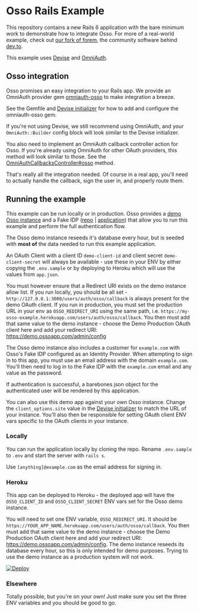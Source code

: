 # Osso Rails Example

This repository contains a new Rails 6 application with the bare minimum work to demonstrate how to integrate Osso. For more of a real-world example, check out [our fork of forem](https://github.com/enterprise-oss/forem/pull/1), the community software behind [dev.to](https://dev.to).

This example uses [Devise](https://github.com/heartcombo/devise) and [OmniAuth](https://github.com/omniauth/omniauth).

## Osso integration

Osso promises an easy integration to your Rails app. We provide an OmniAuth provider gem [omniauth-osso](https://github.com/enterprise-oss/omniauth-osso) to make integration a breeze.

See the Gemfile and [Devise initializer](https://github.com/enterprise-oss/osso-rails-example/blob/main/config/initializers/devise.rb#L12:L16) for how to add and configure the omniauth-osso gem.

If you're not using Devise, we still recommend using OmniAuth, and your `OmniAuth::Builder` config block will look similar to the Devise initializer.

You also need to implement an OmniAuth callback controller action for Osso. If you're already using OmniAuth for other OAuth providers, this method will look similar to those. See the [OmniAuthCallbacksController#osso](https://github.com/enterprise-oss/osso-rails-example/blob/main/app/controllers/omniauth_callbacks_controller.rb#L3:L7) method.

That's really all the integration needed. Of course in a real app, you'll need to actually handle the callback, sign the user in, and properly route them.

## Running the example

This example can be run locally or in production. Osso provides a [demo Osso instance](https://demo.ossoapp.com) and a Fake IDP ([repo](https://github.com/enterprise-oss/sinatra-ruby-idp) | [application](https://idp-osso.herokuapp.com)) that allow you to run this example and perform the full authentication flow.

The Osso demo instance reseeds it's database every hour, but is seeded with **most of** the data needed to run this example application.

An OAuth Client with a client ID `demo-client-id` and client secret `demo-client-secret` will always be available - use these in your ENV by either copying the `.env.sample` or by deploying to Heroku which will use the values from `app.json`.

You must however ensure that a Redirect URI exists on the demo instance allow list. If you run locally, you should be all set - `http://127.0.0.1:3000/users/auth/osso/callback` is always present for the demo OAuth client. If you run in production, you must set the production URL in your env as `OSSO_REDIRECT_URI` using the same path, i.e. `https://my-osso-example.herokuapp.com/users/auth/osso/callback`. You then must add that same value to the demo instance - choose the Demo Production OAuth client here and add your redirect URI: <https://demo.ossoapp.com/admin/config>

The Osso demo instance also includes a customer for `example.com` with Osso's Fake IDP configured as an Identity Provider. When attempting to sign in to this app, you must use an email address with the domain `example.com`. You'll then need to log in to the Fake IDP with the `example.com` email and any value as the password.

If authentication is successful, a barebones json object for the authenticated user will be rendered by this application.

You can also use this demo app against your own Osso instance. Change the `client_options.site` value in the [Devise initializer](https://github.com/enterprise-oss/osso-rails-example/blob/main/config/initializers/devise.rb#L16) to match the URL of your instance. You'll also then be responsible for setting OAuth client ENV vars specific to the OAuth clients in your instance.

### Locally

You can run the application locally by cloning the repo. Rename `.env.sample` to `.env` and start the server with `rails s`.

Use `[anything]@example.com` as the email address for signing in.

### Heroku

This app can be deployed to Heroku - the deployed app will have the `OSSO_CLIENT_ID` and `OSSO_CLIENT_SECRET` ENV vars set for the Osso demo instance.

You will need to set one ENV variable, `OSSO_REDIRECT_URI`. It should be `https://YOUR_APP_NAME.herokuapp.com/users/auth/osso/callback`. You then must add that same value to the demo instance - choose the Demo Production OAuth client here and add your redirect URI: <https://demo.ossoapp.com/admin/config>. The demo instance reseeds its database every hour, so this is only intended for demo purposes. Trying to use the demo instance as a production system will not work.

[![Deploy](https://www.herokucdn.com/deploy/button.svg)](https://heroku.com/deploy?template=https://github.com/enterprise-oss/osso-rails-example/tree/main)

### Elsewhere

Totally possible, but you're on your own! Just make sure you set the three ENV variables and you should be good to go.
